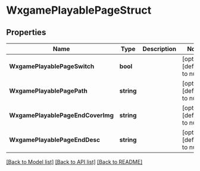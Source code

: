 # WxgamePlayablePageStruct

## Properties
Name | Type | Description | Notes
------------ | ------------- | ------------- | -------------
**WxgamePlayablePageSwitch** | **bool** |  | [optional] [default to null]
**WxgamePlayablePagePath** | **string** |  | [optional] [default to null]
**WxgamePlayablePageEndCoverImg** | **string** |  | [optional] [default to null]
**WxgamePlayablePageEndDesc** | **string** |  | [optional] [default to null]

[[Back to Model list]](../README.md#documentation-for-models) [[Back to API list]](../README.md#documentation-for-api-endpoints) [[Back to README]](../README.md)


